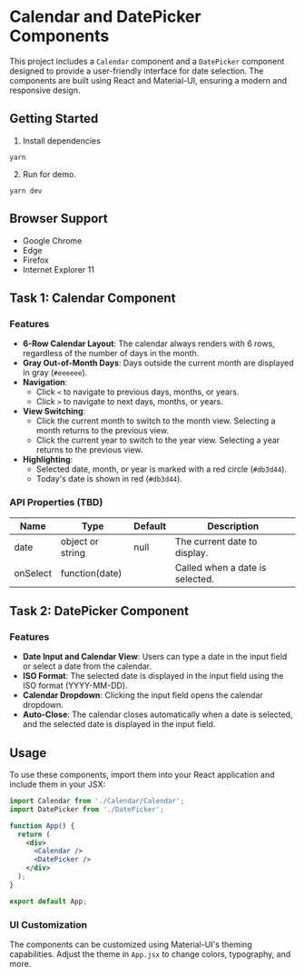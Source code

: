 # Calendar and DatePicker Components

This project includes a `Calendar` component and a `DatePicker` component designed to provide a user-friendly interface for date selection. The components are built using React and Material-UI, ensuring a modern and responsive design.

## Getting Started

1. Install dependencies 
```
yarn
```
2. Run for demo.
```
yarn dev
```

## Browser Support

- Google Chrome
- Edge
- Firefox
- Internet Explorer 11

## Task 1: Calendar Component

### Features

- **6-Row Calendar Layout**: The calendar always renders with 6 rows, regardless of the number of days in the month.
- **Gray Out-of-Month Days**: Days outside the current month are displayed in gray (`#eeeeee`).
- **Navigation**: 
  - Click `<` to navigate to previous days, months, or years.
  - Click `>` to navigate to next days, months, or years.
- **View Switching**:
  - Click the current month to switch to the month view. Selecting a month returns to the previous view.
  - Click the current year to switch to the year view. Selecting a year returns to the previous view.
- **Highlighting**:
  - Selected date, month, or year is marked with a red circle (`#db3d44`).
  - Today's date is shown in red (`#db3d44`).

### API Properties (TBD)

| Name     | Type               | Default | Description                        |
|----------|--------------------|---------|------------------------------------|
| date     | object or string   | null    | The current date to display.       |
| onSelect | function(date)     |         | Called when a date is selected.    |

## Task 2: DatePicker Component

### Features

- **Date Input and Calendar View**: Users can type a date in the input field or select a date from the calendar.
- **ISO Format**: The selected date is displayed in the input field using the ISO format (YYYY-MM-DD).
- **Calendar Dropdown**: Clicking the input field opens the calendar dropdown.
- **Auto-Close**: The calendar closes automatically when a date is selected, and the selected date is displayed in the input field.

## Usage

To use these components, import them into your React application and include them in your JSX:

```jsx
import Calendar from './Calendar/Calendar';
import DatePicker from './DatePicker';

function App() {
  return (
    <div>
      <Calendar />
      <DatePicker />
    </div>
  );
}

export default App;
```

### UI Customization
The components can be customized using Material-UI's theming capabilities. Adjust the theme in `App.jsx` to change colors, typography, and more.
